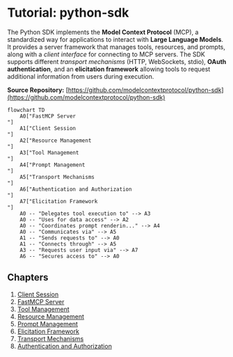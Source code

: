 # Tutorial: python-sdk

The Python SDK implements the **Model Context Protocol** (MCP), a standardized way for applications to interact with **Large Language Models**. It provides a server framework that manages tools, resources, and prompts, along with a *client interface* for connecting to MCP servers. The SDK supports different *transport mechanisms* (HTTP, WebSockets, stdio), **OAuth authentication**, and an **elicitation framework** allowing tools to request additional information from users during execution.


**Source Repository:** [https://github.com/modelcontextprotocol/python-sdk](https://github.com/modelcontextprotocol/python-sdk)

```mermaid
flowchart TD
    A0["FastMCP Server
"]
    A1["Client Session
"]
    A2["Resource Management
"]
    A3["Tool Management
"]
    A4["Prompt Management
"]
    A5["Transport Mechanisms
"]
    A6["Authentication and Authorization
"]
    A7["Elicitation Framework
"]
    A0 -- "Delegates tool execution to" --> A3
    A0 -- "Uses for data access" --> A2
    A0 -- "Coordinates prompt renderin..." --> A4
    A0 -- "Communicates via" --> A5
    A1 -- "Sends requests to" --> A0
    A1 -- "Connects through" --> A5
    A3 -- "Requests user input via" --> A7
    A6 -- "Secures access to" --> A0
```

## Chapters

1. [Client Session
](01_client_session_.md)
2. [FastMCP Server
](02_fastmcp_server_.md)
3. [Tool Management
](03_tool_management_.md)
4. [Resource Management
](04_resource_management_.md)
5. [Prompt Management
](05_prompt_management_.md)
6. [Elicitation Framework
](06_elicitation_framework_.md)
7. [Transport Mechanisms
](07_transport_mechanisms_.md)
8. [Authentication and Authorization
](08_authentication_and_authorization_.md)
